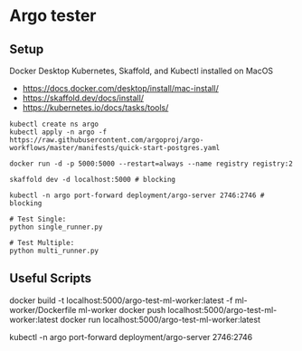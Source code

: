 # Argo tester

## Setup

Docker Desktop Kubernetes, Skaffold, and Kubectl installed on MacOS

- https://docs.docker.com/desktop/install/mac-install/
- https://skaffold.dev/docs/install/
- https://kubernetes.io/docs/tasks/tools/

```
kubectl create ns argo
kubectl apply -n argo -f https://raw.githubusercontent.com/argoproj/argo-workflows/master/manifests/quick-start-postgres.yaml

docker run -d -p 5000:5000 --restart=always --name registry registry:2

skaffold dev -d localhost:5000 # blocking

kubectl -n argo port-forward deployment/argo-server 2746:2746 # blocking

# Test Single: 
python single_runner.py

# Test Multiple:
python multi_runner.py
```





## Useful Scripts

docker build -t localhost:5000/argo-test-ml-worker:latest -f ml-worker/Dockerfile ml-worker
docker push localhost:5000/argo-test-ml-worker:latest
docker run localhost:5000/argo-test-ml-worker:latest


kubectl -n argo port-forward deployment/argo-server 2746:2746